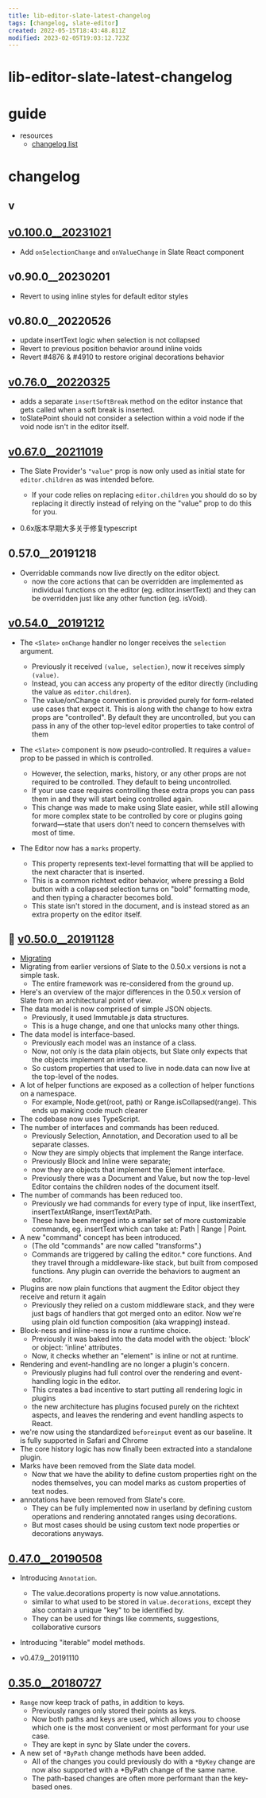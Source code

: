 ```yaml
---
title: lib-editor-slate-latest-changelog
tags: [changelog, slate-editor]
created: 2022-05-15T18:43:48.811Z
modified: 2023-02-05T19:03:12.723Z
---
```


# lib-editor-slate-latest-changelog

# guide
- resources
  - [changelog list](https://docs.slatejs.org/general/changelog)
# changelog

## v

## [v0.100.0__20231021](https://github.com/ianstormtaylor/slate/releases/tag/slate-react%400.100.0)

- Add `onSelectionChange` and `onValueChange` in Slate React component

## v0.90.0__20230201

- Revert to using inline styles for default editor styles

## v0.80.0__20220526

- update insertText logic when selection is not collapsed
- Revert to previous position behavior around inline voids
- Revert #4876 & #4910 to restore original decorations behavior

## [v0.76.0__20220325](https://github.com/ianstormtaylor/slate/releases/tag/slate%400.76.0)

- adds a separate `insertSoftBreak` method on the editor instance that gets called when a soft break is inserted. 
- toSlatePoint should not consider a selection within a void node if the void node isn't in the editor itself.

## [v0.67.0__20211019](https://github.com/ianstormtaylor/slate/releases/tag/slate-react%400.67.0)

- The Slate Provider's `"value"` prop is now only used as initial state for `editor.children` as was intended before. 
  - If your code relies on replacing `editor.children` you should do so by replacing it directly instead of relying on the "value" prop to do this for you.

- 0.6x版本早期大多关于修复typescript

## 0.57.0__20191218

- Overridable commands now live directly on the editor object.
  - now the core actions that can be overridden are implemented as individual functions on the editor (eg. editor.insertText) and they can be overridden just like any other function (eg. isVoid).

## [v0.54.0__20191212](https://docs.slatejs.org/general/changelog#0.54-december-12-2019)

- The `<Slate>` `onChange` handler no longer receives the `selection` argument. 
  - Previously it received `(value, selection)`, now it receives simply `(value)`. 
  - Instead, you can access any property of the editor directly (including the value as `editor.children`). 
  - The value/onChange convention is provided purely for form-related use cases that expect it. This is along with the change to how extra props are "controlled". By default they are uncontrolled, but you can pass in any of the other top-level editor properties to take control of them

- The `<Slate>` component is now pseudo-controlled. It requires a value= prop to be passed in which is controlled. 
  - However, the selection, marks, history, or any other props are not required to be controlled. They default to being uncontrolled. 
  - If your use case requires controlling these extra props you can pass them in and they will start being controlled again. 
  - This change was made to make using Slate easier, while still allowing for more complex state to be controlled by core or plugins going forward—state that users don't need to concern themselves with most of time.
- The Editor now has a `marks` property. 
  - This property represents text-level formatting that will be applied to the next character that is inserted.
  - This is a common richtext editor behavior, where pressing a Bold button with a collapsed selection turns on "bold" formatting mode, and then typing a character becomes bold. 
  - This state isn't stored in the document, and is instead stored as an extra property on the editor itself.

## 🚀 [v0.50.0__20191128](https://github.com/ianstormtaylor/slate/tags?after=slate-history%400.50.0)

- [Migrating](https://docs.slatejs.org/concepts/xx-migrating)
- Migrating from earlier versions of Slate to the 0.50.x versions is not a simple task. 
  - The entire framework was re-considered from the ground up.
- Here's an overview of the major differences in the 0.50.x version of Slate from an architectural point of view.
- The data model is now comprised of simple JSON objects. 
  - Previously, it used Immutable.js data structures. 
  - This is a huge change, and one that unlocks many other things. 
- The data model is interface-based. 
  - Previously each model was an instance of a class. 
  - Now, not only is the data plain objects, but Slate only expects that the objects implement an interface. 
  - So custom properties that used to live in node.data can now live at the top-level of the nodes.
- A lot of helper functions are exposed as a collection of helper functions on a namespace. 
  - For example, Node.get(root, path) or Range.isCollapsed(range). This ends up making code much clearer 
- The codebase now uses TypeScript. 
- The number of interfaces and commands has been reduced. 
  - Previously Selection, Annotation, and Decoration used to all be separate classes. 
  - Now they are simply objects that implement the Range interface. 
  - Previously Block and Inline were separate; 
  - now they are objects that implement the Element interface. 
  - Previously there was a Document and Value, but now the top-level Editor contains the children nodes of the document itself.
- The number of commands has been reduced too. 
  - Previously we had commands for every type of input, like insertText, insertTextAtRange, insertTextAtPath. 
  - These have been merged into a smaller set of more customizable commands, eg. insertText which can take at: Path | Range | Point.
- A new "command" concept has been introduced. 
  - (The old "commands" are now called "transforms".) 
  - Commands are triggered by calling the editor.* core functions. And they travel through a middleware-like stack, but built from composed functions. Any plugin can override the behaviors to augment an editor.
- Plugins are now plain functions that augment the Editor object they receive and return it again
  - Previously they relied on a custom middleware stack, and they were just bags of handlers that got merged onto an editor. Now we're using plain old function composition (aka wrapping) instead.
- Block-ness and inline-ness is now a runtime choice. 
  - Previously it was baked into the data model with the object: 'block' or object: 'inline' attributes. 
  - Now, it checks whether an "element" is inline or not at runtime. 
- Rendering and event-handling are no longer a plugin's concern. 
  - Previously plugins had full control over the rendering and event-handling logic in the editor. 
  - This creates a bad incentive to start putting all rendering logic in plugins
  - the new architecture has plugins focused purely on the richtext aspects, and leaves the rendering and event handling aspects to React.
- we're now using the standardized `beforeinput` event as our baseline. It is fully supported in Safari and Chrome
- The core history logic has now finally been extracted into a standalone plugin. 
- Marks have been removed from the Slate data model. 
  - Now that we have the ability to define custom properties right on the nodes themselves, you can model marks as custom properties of text nodes. 
- annotations have been removed from Slate's core. 
  - They can be fully implemented now in userland by defining custom operations and rendering annotated ranges using decorations.
  - But most cases should be using custom text node properties or decorations anyways. 

## [0.47.0__20190508](https://docs.slatejs.org/general/changelog#0.47-may-8-2019)

- Introducing `Annotation`.
  - The value.decorations property is now value.annotations.
  - similar to what used to be stored in `value.decorations`, except they also contain a unique "key" to be identified by. 
  - They can be used for things like comments, suggestions, collaborative cursors
- Introducing "iterable" model methods.

- v0.47.9__20191110

## [0.35.0__20180727](https://docs.slatejs.org/general/changelog#0.35-july-27-2018)

- `Range` now keep track of paths, in addition to keys. 
  - Previously ranges only stored their points as keys. 
  - Now both paths and keys are used, which allows you to choose which one is the most convenient or most performant for your use case. 
  - They are kept in sync by Slate under the covers.
- A new set of `*ByPath` change methods have been added. 
  - All of the changes you could previously do with a `*ByKey` change are now also supported with a *ByPath change of the same name. 
  - The path-based changes are often more performant than the key-based ones.
